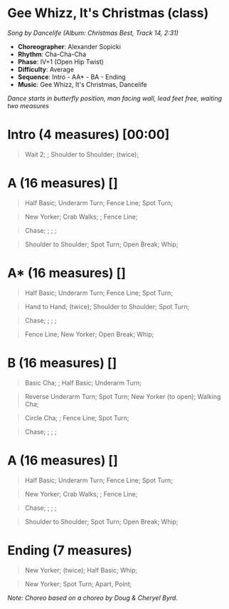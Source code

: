 # Gee Whizz, It's Christmas (class)
*Song by Dancelife (Album: Christmas Best, Track 14, 2:31)*

* **Choreographer**: Alexander Sopicki
* **Rhythm**: Cha-Cha-Cha
* **Phase**: IV+1 (Open Hip Twist)
* **Difficulty**: Average
* **Sequence**: Intro - AA* - BA - Ending
* **Music**: Gee Whizz, It's Christmas, Dancelife



*Dance starts in butterfly position, man facing wall, lead feet free, waiting two measures*

# Intro (4 measures) [00:00]

> Wait 2; ; Shoulder to Shoulder; (twice);

# A (16 measures) []

> Half Basic; Underarm Turn; Fence Line; Spot Turn;

> New Yorker; Crab Walks; ; Fence Line;

> Chase; ; ; ;

> Shoulder to Shoulder; Spot Turn; Open Break; Whip;

# A* (16 measures) []

> Half Basic; Underarm Turn; Fence Line; Spot Turn;

> Hand to Hand; (twice); Shoulder to Shoulder; Spot Turn;

> Chase; ; ; ;

> Fence Line; New Yorker; Open Break; Whip;

# B (16 measures) []

> Basic Cha; ; Half Basic; Underarm Turn;

> Reverse Underarm Turn; Spot Turn; New Yorker (to open); Walking Cha;

> Circle Cha; ; Fence Line; Spot Turn;

> Chase; ; ; ;

# A (16 measures) []

> Half Basic; Underarm Turn; Fence Line; Spot Turn;

> New Yorker; Crab Walks; ; Fence Line;

> Chase; ; ; ;

> Shoulder to Shoulder; Spot Turn; Open Break; Whip;

# Ending (7 measures)

> New Yorker; (twice); Half Basic; Whip;


> New Yorker; Spot Turn; Apart, Point;


*Note: Choreo based on a choreo by Doug & Cheryel Byrd.*


